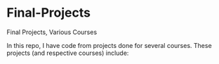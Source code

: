 # Final-Projects
Final Projects, Various Courses


In this repo, I have code from projects done for several courses. These projects (and respective courses) include:
